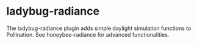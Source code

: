 # ladybug-radiance
The ladybug-radiance plugin adds simple daylight simulation functions to Pollination. See honeybee-radiance for advanced functionalities.
